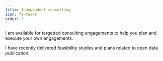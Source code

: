 ```yaml
---
title: Independent consulting
icon: fa-tasks
order: 2
---
```

I am available for targetted consulting engagements to help you plan
and execute your own engagements.

I have recently delivered feasibility studies and plans related to open data
publication.
